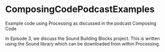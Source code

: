 # ComposingCodePodcastExamples
Example code using Processing as discussed in the podcast Composing Code

In Episode 3, we discuss the Sound Building Blocks project. 
This is written using the Sound library which can be downloaded from within 
Processing. 
